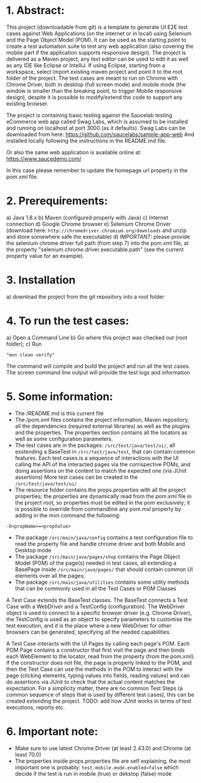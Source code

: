 
# 1. Abstract:
This project (downloadable from git) is a template to generate UI E2E test cases against Web Applications (on the internet or in local) using Selenium and the Page Object Model (POM).
It can be used as the starting point to create a test automation suite to test any web application (also covering the mobile part if the application supports responsive design).
The project is delivered as a Maven project, any text editor can be used to edit it as well as any IDE like Eclipse or IntelliJ.
If using Eclipse, starting from a workspace, select import existing maven project and point it to the root folder of the project.
The test cases are meant to run on Chrome with Chrome Driver, both in desktop (full screen mode) and mobile mode (the window is smaller than the breaking point, to trigger Mobile responsive design), despite it is possible to modify/extend the code to support any existing browser.

The project is containing basic testing against the Saucelab testing eCommerce web app called Swag Labs, which is assumed to be installed and running on localhost at port 3000 (as it defaults).
Swag Labs can be downloaded from here:
https://github.com/saucelabs/sample-app-web
And installed locally following the instructions in the README.md file.

Or also the same web application is available online at:
https://www.saucedemo.com/

In this case please remember to update the homepage.url property in the pom.xml file.

# 2. Prerequirements:
a) Java 1.8.x
b) Maven (configured properly with Java)
c) Internet connection
d) Google Chrome browser
e) Selenium Chrome Driver (download here: `http://chromedriver.chromium.org/downloads` and unzip and store somewhere safe the executable)
d) *IMPORTANT:* please provide the selenium chrome driver full path (from step 7) into the pom.xml file, at the property "selenium.chrome.driver.executable.path" (see the current property value for an example).

# 3. Installation
a) download the project from the git repository into a root folder

# 4. To run the test cases:
a) Open a Command Line
b) Go where this project was checked out (root folder);
c) Run 
```
"mvn clean verify"
```
The command will compile and build the project and run all the test cases.
The screen command line output will provide the test logs and information

# 5. Some information:
- The /README.md is this current file
- The /pom.xml files contains the project information, Maven repository, all the dependencies (required external libraries) as well as the plugins and the properties.
The properties section contains all the locators as well as some configuration parameters.
- The test cases are in the packages: `/src/test/java/test/ui/`, all exstending a BaseTest in `/src/test/java/test`, that can contain common features. 
Each test cases is a sequence of interactions with the UI calling the API of the interacted pages via the corrispective POMs, and doing assertions on the content to match the expected one (via JUnit assertions)
More test cases can be created in the `/src/test/java/test/ui/`
- The resource folder contains the props.properties with all the project properties; the properties are dynamically read from the pom.xml file in the project root, so properties must be edited in the pom exclusively; it is possible to override from commandline any pom.mxl property by adding in the mvn command the following:
```
-D<propName>=<propValue>
```
- The package `/src/main/java/config` contains a test configuration file to read the property file and handle chrome driver and both Mobile and Desktop mode
- The package `/src/main/java/pages/shop` contains the Page Object Model (POM) of the page(s) needed in test cases, all extending a BasePage inside `/src/main/java/pages/` that should contain common UI elements over all the pages;
- The package `/src/main/java/utilities` contains some utility methods that can be commonly used in all the Test Cases or POM Classes

A Test Case extends the BaseTest classes. The BaseTest connects a Test Case with a WebDriver and a TestConfig (configuration).
The WebDriver object is used to connect to a specific browser driver (e.g. Chrome Driver), the TestConfig is used as an object to specify parameters to customise the test execution, and it is the place where a new WebDriver for other browsers can be generated, specifying all the needed capabilities.

A Test Case interacts with the UI Pages by calling each page's POM.
Each POM Page contains a constructor that first visit the page and then binds each WebElement to the locator, read from the property (from the pom.xml).
If the constructor does not file, the page is properly linked to the POM, and then the Test Case can use the methods in the POM to interact with the page (clicking elements, typing values into fields, reading values) and can do assertions via JUnit to check that the actual content matches the expectation.
For a simplicity matter, there are no common Test Steps (a common sequence of steps that is used by different test cases), this can be created extending the project.
TODO: add how JUnit works in terms of test executions, reports etc.

# 6. Important note:
- Make sure to use latest Chrome Driver (at least 2.43.0) and Chrome (at least 70.0)
- The properties inside props.properties file are self explaining, the most important one is probably:
`test.mobile.mode.enabled=false`
which decide if the test is run in mobile (true) or dekstop (false) mode

